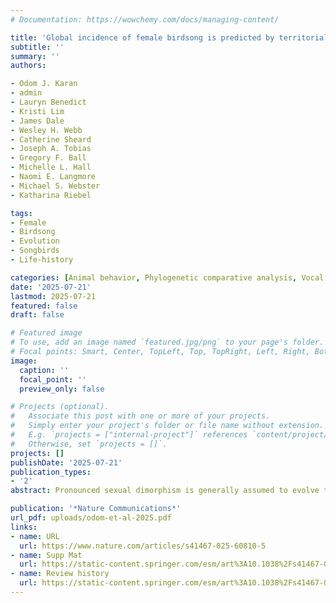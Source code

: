 ```yaml
---
# Documentation: https://wowchemy.com/docs/managing-content/

title: 'Global incidence of female birdsong is predicted by territoriality and biparental care in songbirds'
subtitle: ''
summary: ''
authors:

- Odom J. Karan
- admin
- Lauryn Benedict
- Kristi Lim
- James Dale
- Wesley H. Webb 
- Catherine Sheard
- Joseph A. Tobias
- Gregory F. Ball
- Michelle L. Hall
- Naomi E. Langmore
- Michael S. Webster
- Katharina Riebel

tags:
- Female
- Birdsong
- Evolution
- Songbirds
- Life-history

categories: [Animal behavior, Phylogenetic comparative analysis, Vocal ontogeny, Acoustic communication, Dimorphism]
date: '2025-07-21'
lastmod: 2025-07-21
featured: false
draft: false

# Featured image
# To use, add an image named `featured.jpg/png` to your page's folder.
# Focal points: Smart, Center, TopLeft, Top, TopRight, Left, Right, BottomLeft, Bottom, BottomRight.
image:
  caption: ''
  focal_point: ''
  preview_only: false

# Projects (optional).
#   Associate this post with one or more of your projects.
#   Simply enter your project's folder or file name without extension.
#   E.g. `projects = ["internal-project"]` references `content/project/deep-learning/index.md`.
#   Otherwise, set `projects = []`.
projects: []
publishDate: '2025-07-21'
publication_types: 
- '2'
abstract: Pronounced sexual dimorphism is generally assumed to evolve through sexual selection for elaborate male traits. However, there is increasing evidence that sexual dimorphism in traits such as birdsong may also evolve through loss of elaboration in females, but the evolutionary drivers underlying this process are obscure. Here we analyse ecological and natural history traits for over 1300 songbird species and show that increased female song incidence and elaboration are most directly associated with year-round territoriality, biparental care, and large body size. Phylogenetic path analysis indicates that mating system and breeding latitude primarily have indirect effects on female song evolution. Stable, tropical life histories and mating systems with biparental care promote female song, whereas evolutionary transitions to migration, reduced territoriality, and loss of male care led to losses or reductions of female song incidence. Our analyses provide a comprehensive framework for studying the drivers of sex differences and similarities in birdsong and reveal novel interactions among natural history and sexual selection pressures that have been hypothesized to independently shape elaborate traits.

publication: '*Nature Communications*'
url_pdf: uploads/odom-et-al-2025.pdf
links:
- name: URL
  url: https://www.nature.com/articles/s41467-025-60810-5
- name: Supp Mat
  url: https://static-content.springer.com/esm/art%3A10.1038%2Fs41467-025-60810-5/MediaObjects/41467_2025_60810_MOESM1_ESM.pdf
- name: Review history
  url: https://static-content.springer.com/esm/art%3A10.1038%2Fs41467-025-60810-5/MediaObjects/41467_2025_60810_MOESM2_ESM.pdf
---
```

